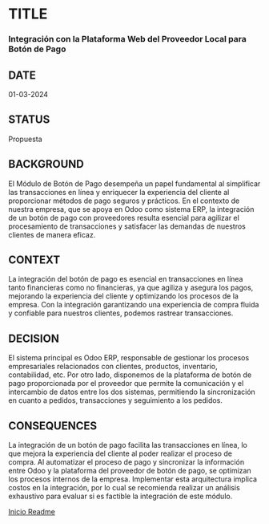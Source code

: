# TITLE
### Integración con la Plataforma Web del Proveedor Local para Botón de Pago
## DATE
01-03-2024
## STATUS
Propuesta
## BACKGROUND
El Módulo de Botón de Pago desempeña un papel fundamental al simplificar las transacciones en línea y enriquecer la experiencia del cliente al proporcionar métodos de pago seguros y prácticos. En el contexto de nuestra empresa, que se apoya en Odoo como sistema ERP, la integración de un botón de pago con proveedores resulta esencial para agilizar el procesamiento de transacciones y satisfacer las demandas de nuestros clientes de manera eficaz.
## CONTEXT
La integración del botón de pago es esencial en transacciones en línea tanto financieras como no financieras, ya que agiliza y asegura los pagos, mejorando la experiencia del cliente y optimizando los procesos de la empresa. Con la integración garantizando una experiencia de compra fluida y confiable para nuestros clientes, podemos rastrear transacciones.
## DECISION
El sistema principal es Odoo ERP, responsable de gestionar los procesos empresariales relacionados con clientes, productos, inventario, contabilidad, etc. Por otro lado, disponemos de la plataforma de botón de pago proporcionada por el proveedor que permite la comunicación y el intercambio de datos entre los dos sistemas, permitiendo la sincronización en cuanto a pedidos, transacciones y seguimiento a los pedidos.
## CONSEQUENCES
La integración de un botón de pago facilita las transacciones en línea, lo que mejora la experiencia del cliente al poder realizar el proceso de compra. Al automatizar el proceso de pago y sincronizar la información entre Odoo y la plataforma del proveedor de botón de pago, se optimizan los procesos internos de la empresa. Implementar esta arquitectura implica costos en la integración, por lo cual se recomienda realizar un análisis exhaustivo para evaluar si es factible la integración de este módulo.


[Inicio Readme](/Inicio.md)